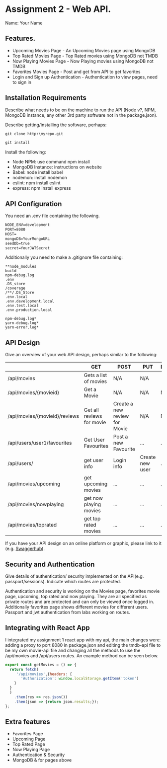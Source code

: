 # Assignment 2 - Web API.

Name: Your Name

## Features.

 + Upcoming Movies Page - An Upcoming Movies page using MongoDB 
 + Top Rated Movies Page - Top Rated movies using MongoDB not TMDB
 + Now Playing Movies Page - Now Playing movies using MongoDB not TMDB
 + Favorites Movies Page - Post and get from API to get favorites
 + Login and Sign up Authentication - Authentication to view pages, need to sign in

## Installation Requirements

Describe what needs to be on the machine to run the API (Node v?, NPM, MongoDB instance, any other 3rd party software not in the package.json). 

Describe getting/installing the software, perhaps:
```bat
git clone http:\myrepo.git
```
```bat
git install
```
Install the following:
+ Node NPM: use command npm install
+ MongoDB Instance: instructions on website
+ Babel: node install babel
+ nodemon: install nodemon
+ eslint: npm install eslint
+ express: npm install express


## API Configuration
You need an .env file containing the following.
```bat
NODE_ENV=development
PORT=8080
HOST=
mongoDB=YourMongoURL
seedDb=true
secret=YourJWTSecret
```
Additionally you need to make a .gitignore file containing:
```
**node_modules
build
npm-debug.log
.env
.DS_store
/coverage
/**/.DS_Store
.env.local
.env.development.local
.env.test.local
.env.production.local

npm-debug.log*
yarn-debug.log*
yarn-error.log*

```

## API Design
Give an overview of your web API design, perhaps similar to the following: 

|  |  GET | POST | PUT | DELETE
| -- | -- | -- | -- | -- 
| /api/movies |Gets a list of movies | N/A | N/A |
| /api/movies/{movieid} | Get a Movie | N/A | N/A | N/A
| /api/movies/{movieid}/reviews | Get all reviews for movie | Create a new review for Movie | N/A | N/A  
| /api/users/user1/favourites | Get User Favourites  | Post a new Favourite | ... | ...
| /api/users/ | get user info | Login info | Create new user | ...
| /api/movies/upcoming | get upcoming movies | ... | ... | ...
| /api/movies/nowplaying | get now playing movies | ... | ... | ...
| /api/movies/toprated | get top rated movies | ... | ... | ...

If you have your API design on an online platform or graphic, please link to it (e.g. [Swaggerhub](https://app.swaggerhub.com/)).


## Security and Authentication
Give details of authentication/ security implemented on the API(e.g. passport/sessions). Indicate which routes are protected.

Authentication and security is working on the Movies page, favorites movie page, upcoming, top rated and now playing. They are all specified as private routes and are protected and can only be viewed once logged in. Additionally favorites page shows different movies for different users. Passport and jwt authentication from labs working on routes.

## Integrating with React App

I integrated my assignment 1 react app with my api, the main changes were: adding a proxy to port 8080 in package.json and editing the tmdb-api file to be my own movie-api file and changing all the methods to use the /api/movies and /api/users routes. An example method can be seen below. 

~~~Javascript
export const getMovies = () => {
  return fetch(
     '/api/movies',{headers: {
       'Authorization': window.localStorage.getItem('token')
    }
  }
  )
    .then(res => res.json())
    .then(json => {return json.results;});
};

~~~

## Extra features

- Favorites Page
- Upcoming Page
- Top Rated Page
- Now Playing Page
- Authentication & Security
- MongoDB & for pages above
